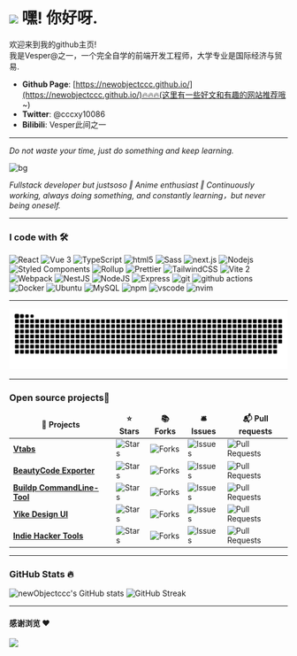 <h1><img src="https://emojis.slackmojis.com/emojis/images/1531849430/4246/blob-sunglasses.gif?1531849430" width="30"/> 嘿! 你好呀.</h1>

<p>欢迎来到我的github主页! </br> 我是Vesper@之一，一个完全自学的前端开发工程师，大学专业是国际经济与贸易. </p>

- **Github Page**: [https://newobjectccc.github.io/](https://newobjectccc.github.io/)🔥🔥🔥(这里有一些好文和有趣的网站推荐哦~)
- **Twitter**: @cccxy10086
- **Bilibili**: Vesper此间之一

-----------------------------------------------------------------------

*Do not waste your time, just do something and keep learning.*

![bg](https://pbs.twimg.com/profile_banners/750599636772061184/1700839325/1080x360)

*Fullstack developer but justsoso ‖ Anime enthusiast ‖ Continuously working, always doing something, and constantly learning，but never being oneself.*

-----------------------------------------------------------------------

### I code with 🛠️

<span>
  <img alt="React" src="https://img.shields.io/badge/-React-45b8d8?style=flat-square&logo=react&logoColor=white" />
  <img alt="Vue 3" src="https://img.shields.io/badge/-Vue-5BA17F?style=flat-square&logo=vue.js&logoColor=white" /> 
  <img alt="TypeScript" src="https://img.shields.io/badge/-TypeScript-007ACC?style=flat-square&logo=typescript&logoColor=white" />
  <img alt="html5" src="https://img.shields.io/badge/-HTML5-E34F26?style=flat-square&logo=html5&logoColor=white" />
  <img alt="Sass" src="https://img.shields.io/badge/-Sass-CC6699?style=flat-square&logo=sass&logoColor=white" />
  <img alt="next.js" src="https://img.shields.io/badge/-Next.js-000000?style=flat-square&logo=next.js&logoColor=white" />
  <img alt="Nodejs" src="https://img.shields.io/badge/-Nodejs-43853d?style=flat-square&logo=Node.js&logoColor=white" />
  <img alt="Styled Components" src="https://img.shields.io/badge/-Styled_Components-db7092?style=flat-square&logo=styled-components&logoColor=white" />
  <img alt="Rollup" src="https://img.shields.io/badge/-Rollup-EC4A3F?style=flat-square&logo=rollup.js&logoColor=white" />
  <img alt="Prettier" src="https://img.shields.io/badge/-Prettier-F7B93E?style=flat-square&logo=prettier&logoColor=white" />
  <img alt="TailwindCSS" src="https://img.shields.io/badge/-tailwindcss-50B3D0?style=flat-square&logo=tailwindcss&logoColor=white" />
  <img alt="Vite 2" src="https://img.shields.io/badge/-Vite-81A3F9?style=flat-square&logo=vite&logoColor=white" />
  <img alt="Webpack" src="https://img.shields.io/badge/-Webpack-8DD6F9?style=flat-square&logo=webpack&logoColor=white" />
  <img alt="NestJS" src="https://img.shields.io/badge/-NestJS-ea2845?style=flat-square&logo=nestjs&logoColor=white" />
  <img alt="NodeJS" src="https://img.shields.io/badge/-NodeJS-43853d?style=flat-square&logo=Node.js&logoColor=white" />
  <img alt="Express" src="https://img.shields.io/badge/-express-13aa52?style=flat-square&logo=express&logoColor=white" />
  <img alt="git" src="https://img.shields.io/badge/-Git-F05032?style=flat-square&logo=git&logoColor=white" />
  <img alt="github actions" src="https://img.shields.io/badge/-Github_Actions-2088FF?style=flat-square&logo=github-actions&logoColor=white" />
  <img alt="Docker" src="https://img.shields.io/badge/-Docker-46a2f1?style=flat-square&logo=docker&logoColor=white" />
  <img alt="Ubuntu" src="https://img.shields.io/badge/-Ubuntu-DB652A?style=flat-square&logo=ubuntu&logoColor=white" />
  <img alt="MySQL" src="https://img.shields.io/badge/MySQL-%2300f.svg?logo=mysql&amp;logoColor=white">
  <img alt="npm" src="https://img.shields.io/badge/-NPM-CB3837?style=flat-square&logo=npm&logoColor=white" />
  <img alt="vscode" src="https://img.shields.io/badge/Visual%20Studio%20Code-blue?style=flat-square&logo=visual-studio-code&logoColor=ffffff" />
  <img alt="nvim" src="https://img.shields.io/badge/NeoVim-649047?style=flat-square&logo=neovim&logoColor=ffffff" />
</span>

-----------------------------------------------------------------------

<picture>
  <source media="(prefers-color-scheme: dark)" srcset="https://raw.githubusercontent.com/newObjectccc/newObjectccc/output/github-contribution-grid-snake-dark.svg">
  <source media="(prefers-color-scheme: light)" srcset="https://raw.githubusercontent.com/newObjectccc/newObjectccc/output/github-contribution-grid-snake.svg">
  <img alt="github contribution grid snake animation" src="https://raw.githubusercontent.com/newObjectccc/newObjectccc/output/github-contribution-grid-snake.svg">
</picture>

-----------------------------------------------------------------------

<h3>Open source projects🎁</h3>
<table>
  <thead align="center">
    <tr border: none;>
      <td><b>🎁 Projects</b></td>
      <td><b>⭐ Stars</b></td>
      <td><b>📚 Forks</b></td>
      <td><b>🛎 Issues</b></td>
      <td><b>📬 Pull requests</b></td>
    </tr>
  </thead>
  <tbody>
    <tr>
      <td><a href="https://github.com/newObjectccc/vtabs"><b>Vtabs</b></a></td>
      <td><img alt="Stars" src="https://img.shields.io/github/stars/newObjectccc/vtabs?style=flat-square&labelColor=343b41"/></td>
      <td><img alt="Forks" src="https://img.shields.io/github/forks/newObjectccc/vtabs?style=flat-square&labelColor=343b41"/></td>
      <td><img alt="Issues" src="https://img.shields.io/github/issues/newObjectccc/vtabs?style=flat-square&labelColor=343b41"/></td>
      <td><img alt="Pull Requests" src="https://img.shields.io/github/issues-pr/newObjectccc/vtabs?style=flat-square&labelColor=343b41"/></td>
    </tr>
	  <tr>
      <td><a href="https://github.com/newObjectccc/beautyCode"><b>BeautyCode Exporter</b></a></td>
      <td><img alt="Stars" src="https://img.shields.io/github/stars/newObjectccc/beautyCode?style=flat-square&labelColor=343b41"/></td>
      <td><img alt="Forks" src="https://img.shields.io/github/forks/newObjectccc/beautyCode?style=flat-square&labelColor=343b41"/></td>
      <td><img alt="Issues" src="https://img.shields.io/github/issues/newObjectccc/beautyCode?style=flat-square&labelColor=343b41"/></td>
      <td><img alt="Pull Requests" src="https://img.shields.io/github/issues-pr/newObjectccc/beautyCode?style=flat-square&labelColor=343b41"/></td>
    </tr>
    <tr>
      <td><a href="https://github.com/newObjectccc/bup"><b>Buildp CommandLine-Tool</b></a></td>
      <td><img alt="Stars" src="https://img.shields.io/github/stars/newObjectccc/bup?style=flat-square&labelColor=343b41"/></td>
      <td><img alt="Forks" src="https://img.shields.io/github/forks/newObjectccc/bup?style=flat-square&labelColor=343b41"/></td>
      <td><img alt="Issues" src="https://img.shields.io/github/issues/newObjectccc/bup?style=flat-square&labelColor=343b41"/></td>
      <td><img alt="Pull Requests" src="https://img.shields.io/github/issues-pr/newObjectccc/bup?style=flat-square&labelColor=343b41"/></td>
    </tr>
    <tr>
      <td><a href="https://github.com/ecaps1038/yike-design-dev"><b>Yike Design UI</b></a></td>
      <td><img alt="Stars" src="https://img.shields.io/github/stars/ecaps1038/yike-design-dev?style=flat-square&labelColor=343b41"/></td>
      <td><img alt="Forks" src="https://img.shields.io/github/forks/ecaps1038/yike-design-dev?style=flat-square&labelColor=343b41"/></td>
      <td><img alt="Issues" src="https://img.shields.io/github/issues/ecaps1038/yike-design-dev?style=flat-square&labelColor=343b41"/></td>
      <td><img alt="Pull Requests" src="https://img.shields.io/github/issues-pr/ecaps1038/yike-design-dev?style=flat-square&labelColor=343b41"/></td>
    </tr>
    <tr>
      <td><a href="https://github.com/weijunext/indie-hacker-tools"><b>Indie Hacker Tools</b></a></td>
      <td><img alt="Stars" src="https://img.shields.io/github/stars/weijunext/indie-hacker-tools?style=flat-square&labelColor=343b41"/></td>
      <td><img alt="Forks" src="https://img.shields.io/github/forks/weijunext/indie-hacker-tools?style=flat-square&labelColor=343b41"/></td>
      <td><img alt="Issues" src="https://img.shields.io/github/issues/weijunext/indie-hacker-tools?style=flat-square&labelColor=343b41"/></td>
      <td><img alt="Pull Requests" src="https://img.shields.io/github/issues-pr/weijunext/indie-hacker-tools?style=flat-square&labelColor=343b41"/></td>
    </tr>
  </tbody>
</table>

-----------------------------------------------------------------------

### GitHub Stats 🔥

![newObjectccc's GitHub stats](https://github-readme-stats.vercel.app/api?username=newObjectccc&show_icons=true&theme=radical&layout=compact&card_width=410)
![GitHub Streak](https://github-readme-streak-stats.herokuapp.com/?user=newObjectccc&theme=radical&layout=compact&card_width=400)

-----------------------------------------------------------------------
#### 感谢浏览 :heart:

<img src="https://profile-counter.glitch.me/newObjectccc/count.svg">  
